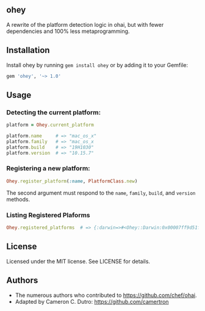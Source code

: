 ## ohey
A rewrite of the platform detection logic in ohai, but with fewer dependencies and 100% less metaprogramming.

## Installation

Install ohey by running `gem install ohey` or by adding it to your Gemfile:

```ruby
gem 'ohey', '~> 1.0'
```

## Usage

### Detecting the current platform:

```ruby
platform = Ohey.current_platform

platform.name     # => "mac_os_x"
platform.family   # => "mac_os_x
platform.build    # => "19H1030"
platform.version  # => "10.15.7"
```

### Registering a new platform:

```ruby
Ohey.register_platform(:name, PlatformClass.new)
```

The second argument must respond to the `name`, `family`, `build`, and `version` methods.

### Listing Registered Plaforms

```ruby
Ohey.registered_platforms  # => {:darwin=>#<Ohey::Darwin:0x00007ff9d51f1ef0>, ...}
```

## License

Licensed under the MIT license. See LICENSE for details.

## Authors

* The numerous authors who contributed to https://github.com/chef/ohai.
* Adapted by Cameron C. Dutro: https://github.com/camertron
